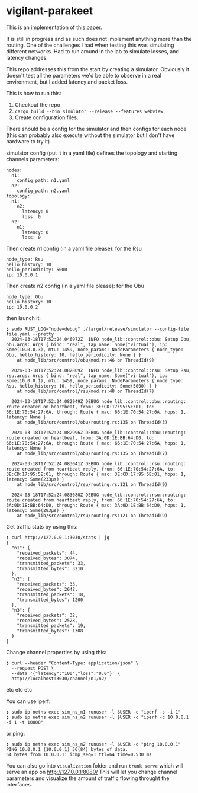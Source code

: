 # vigilant-parakeet

This is an implementation of [this paper](https://www.researchgate.net/publication/286923369_L3_Security_in_Vehicular_Networks).

It is still in progress and as such does not implement anything more than the routing.
One of the challenges I had when testing this was simulating different networks. Had to run around in the lab to simulate losses, and latency changes.

This repo addresses this from the start by creating a simulator.
Obviously it doesn't test all the parameters we'd be able to observe in a real environment, but I added latency and packet loss.

This is how to run this:
1. Checkout the repo
2. `cargo build --bin simulator --release --features webview`
3. Create configuration files.

There should be a config for the simulator and then configs for each node (this can probably also execute without the simulator but I don't have hardware to try it)

simulator config (put it in a yaml file) defines the topology and starting channels parameters:
```
nodes: 
  n1:
    config_path: n1.yaml
  n2:
    config_path: n2.yaml
topology:
  n1:
    n2:
      latency: 0
      loss: 0
  n2:
    n1:
      latency: 0
      loss: 0
```

Then create n1 config (in a yaml file please):
for the Rsu
```
node_type: Rsu
hello_history: 10
hello_periodicity: 5000
ip: 10.0.0.1
```

Then create n2 config (in a yaml file please):
for the Obu
```
node_type: Obu
hello_history: 10
ip: 10.0.0.2
```

then launch it:
```
❯ sudo RUST_LOG="node=debug" ./target/release/simulator --config-file file.yaml --pretty
  2024-03-18T17:52:24.046972Z  INFO node_lib::control::obu: Setup Obu, obu.args: Args { bind: "real", tap_name: Some("virtual"), ip: Some(10.0.0.3), mtu: 1459, node_params: NodeParameters { node_type: Obu, hello_history: 10, hello_periodicity: None } }
    at node_lib/src/control/obu/mod.rs:46 on ThreadId(9)

  2024-03-18T17:52:24.082809Z  INFO node_lib::control::rsu: Setup Rsu, rsu.args: Args { bind: "real", tap_name: Some("virtual"), ip: Some(10.0.0.1), mtu: 1459, node_params: NodeParameters { node_type: Rsu, hello_history: 10, hello_periodicity: Some(5000) } }
    at node_lib/src/control/rsu/mod.rs:48 on ThreadId(7)

  2024-03-18T17:52:24.082949Z DEBUG node_lib::control::obu::routing: route created on heartbeat, from: 3E:CD:17:95:5E:01, to: 66:1E:70:54:27:6A, through: Route { mac: 66:1E:70:54:27:6A, hops: 1, latency: None }
    at node_lib/src/control/obu/routing.rs:135 on ThreadId(3)

  2024-03-18T17:52:24.082996Z DEBUG node_lib::control::obu::routing: route created on heartbeat, from: 3A:0D:1E:BB:64:D0, to: 66:1E:70:54:27:6A, through: Route { mac: 66:1E:70:54:27:6A, hops: 1, latency: None }
    at node_lib/src/control/obu/routing.rs:135 on ThreadId(7)

  2024-03-18T17:52:24.083041Z DEBUG node_lib::control::rsu::routing: route created from heartbeat reply, from: 66:1E:70:54:27:6A, to: 3E:CD:17:95:5E:01, through: Route { mac: 3E:CD:17:95:5E:01, hops: 1, latency: Some(233µs) }
    at node_lib/src/control/rsu/routing.rs:121 on ThreadId(9)

  2024-03-18T17:52:24.083080Z DEBUG node_lib::control::rsu::routing: route created from heartbeat reply, from: 66:1E:70:54:27:6A, to: 3A:0D:1E:BB:64:D0, through: Route { mac: 3A:0D:1E:BB:64:D0, hops: 1, latency: Some(283µs) }
    at node_lib/src/control/rsu/routing.rs:121 on ThreadId(9)
```

Get traffic stats by using this:
```
❯ curl http://127.0.0.1:3030/stats | jq
{
  "n1": {
    "received_packets": 44,
    "received_bytes": 3074,
    "transmitted_packets": 33,
    "transmitted_bytes": 3210
  },
  "n2": {
    "received_packets": 33,
    "received_bytes": 2642,
    "transmitted_packets": 18,
    "transmitted_bytes": 1200
  },
  "n3": {
    "received_packets": 32,
    "received_bytes": 2528,
    "transmitted_packets": 19,
    "transmitted_bytes": 1308
  }
}
```

Change channel properties by using this:
```
❯ curl --header "Content-Type: application/json" \
  --request POST \
  --data '{"latency":"100","loss":"0.0"}' \
  http://localhost:3030/channel/n1/n2/
```

etc etc etc

You can use iperf:
```
❯ sudo ip netns exec sim_ns_n1 runuser -l $USER -c "iperf -s -i 1"
❯ sudo ip netns exec sim_ns_n2 runuser -l $USER -c "iperf -c 10.0.0.1 -i 1 -t 10000"
```

or ping:
```
❯ sudo ip netns exec sim_ns_n2 runuser -l $USER -c "ping 10.0.0.1"
PING 10.0.0.1 (10.0.0.1) 56(84) bytes of data.
64 bytes from 10.0.0.1: icmp_seq=1 ttl=64 time=0.530 ms
```

You can also go into `visualization` folder and run `trunk serve` which will serve an app on http://127.0.0.1:8080/
This will let you change channel parameters and visualize the amount of traffic flowing throught the interfaces.
